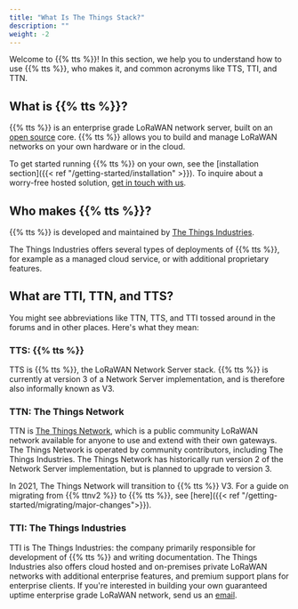 ```yaml
---
title: "What Is The Things Stack?"
description: ""
weight: -2
---
```


Welcome to {{% tts %}}! In this section, we help you to understand how to use {{% tts %}}, who makes it, and common acronyms like TTS, TTI, and TTN.

<!--more-->

## What is {{% tts %}}?

{{% tts %}} is an enterprise grade LoRaWAN network server, built on an [open source](https://github.com/TheThingsNetwork/lorawan-stack) core. {{% tts %}} allows you to build and manage LoRaWAN networks on your own hardware or in the cloud.

To get started running {{% tts %}} on your own, see the [installation section]({{< ref "/getting-started/installation" >}}). To inquire about a worry-free hosted solution, [get in touch with us](mailto:info@thethingsindustries.com).

## Who makes {{% tts %}}?

{{% tts %}} is developed and maintained by [The Things Industries](https://thethingsindustries.com/).

The Things Industries offers several types of deployments of {{% tts %}}, for example as a managed cloud service, or with additional proprietary features.

## What are TTI, TTN, and TTS?

You might see abbreviations like TTN, TTS, and TTI tossed around in the forums and in other places. Here's what they mean:

### TTS: {{% tts %}}

TTS is {{% tts %}}, the LoRaWAN Network Server stack. {{% tts %}} is currently at version 3 of a Network Server implementation, and is therefore also informally known as V3.

### TTN: The Things Network

TTN is [The Things Network](thethingsnetwork.org), which is a public community LoRaWAN network available for anyone to use and extend with their own gateways. The Things Network is operated by community contributors, including The Things Industries. The Things Network has historically run version 2 of the Network Server implementation, but is planned to upgrade to version 3.

In 2021, The Things Network will transition to {{% tts %}} V3. For a guide on migrating from {{% ttnv2 %}} to {{% tts %}}, see [here]({{< ref "/getting-started/migrating/major-changes">}}).

### TTI: The Things Industries

TTI is The Things Industries: the company primarily responsible for development of {{% tts %}} and writing documentation. The Things Industries also offers cloud hosted and on-premises private LoRaWAN networks with additional enterprise features, and premium support plans for enterprise clients. If you're interested in building your own guaranteed uptime enterprise grade LoRaWAN network, send us an [email](mailto:info@thethingsindustries.com).
